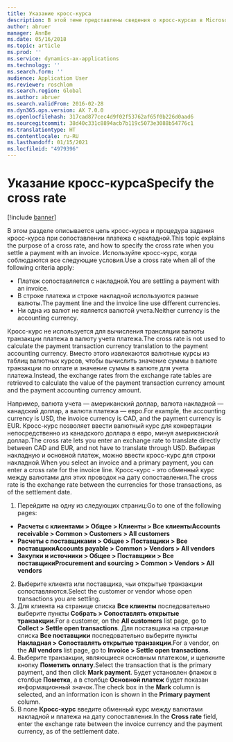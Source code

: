 ```yaml
---
title: Указание кросс-курса
description: В этой теме представлены сведения о кросс-курсах в Microsoft Dynamics 365 Finance.
author: abruer
manager: AnnBe
ms.date: 05/16/2018
ms.topic: article
ms.prod: ''
ms.service: dynamics-ax-applications
ms.technology: ''
ms.search.form: ''
audience: Application User
ms.reviewer: roschlom
ms.search.region: Global
ms.author: abruer
ms.search.validFrom: 2016-02-28
ms.dyn365.ops.version: AX 7.0.0
ms.openlocfilehash: 317cad877cec4d9f02f53762af65f0b226d0aad6
ms.sourcegitcommit: 38d40c331c8894acb7b119c5073e3088b54776c1
ms.translationtype: HT
ms.contentlocale: ru-RU
ms.lasthandoff: 01/15/2021
ms.locfileid: "4979396"
---
```

# <a name="specify-the-cross-rate"></a><span data-ttu-id="7bae5-103">Указание кросс-курса</span><span class="sxs-lookup"><span data-stu-id="7bae5-103">Specify the cross rate</span></span>

[!include [banner](../includes/banner.md)]

<span data-ttu-id="7bae5-104">В этом разделе описывается цель кросс-курса и процедура задания кросс-курса при сопоставлении платежа с накладной.</span><span class="sxs-lookup"><span data-stu-id="7bae5-104">This topic explains the purpose of a cross rate, and how to specify the cross rate when you settle a payment with an invoice.</span></span> <span data-ttu-id="7bae5-105">Используйте кросс-курс, когда соблюдаются все следующие условия.</span><span class="sxs-lookup"><span data-stu-id="7bae5-105">Use a cross rate when all of the following criteria apply:</span></span> 
-   <span data-ttu-id="7bae5-106">Платеж сопоставляется с накладной.</span><span class="sxs-lookup"><span data-stu-id="7bae5-106">You are settling a payment with an invoice.</span></span> 
-   <span data-ttu-id="7bae5-107">В строке платежа и строке накладной используются разные валюты.</span><span class="sxs-lookup"><span data-stu-id="7bae5-107">The payment line and the invoice line use different currencies.</span></span> 
-   <span data-ttu-id="7bae5-108">Ни одна из валют не является валютой учета.</span><span class="sxs-lookup"><span data-stu-id="7bae5-108">Neither currency is the accounting currency.</span></span> 

<span data-ttu-id="7bae5-109">Кросс-курс не используется для вычисления трансляции валюты транзакции платежа в валюту учета платежа.</span><span class="sxs-lookup"><span data-stu-id="7bae5-109">The cross rate is not used to calculate the payment transaction currency translation to the payment accounting currency.</span></span> <span data-ttu-id="7bae5-110">Вместо этого извлекаются валютные курсы из таблиц валютных курсов, чтобы вычислить значение суммы в валюте транзакции по оплате и значение суммы в валюте для учета платежа.</span><span class="sxs-lookup"><span data-stu-id="7bae5-110">Instead, the exchange rates from the exchange rate tables are retrieved to calculate the value of the payment transaction currency amount and the payment accounting currency amount.</span></span> 

<span data-ttu-id="7bae5-111">Например, валюта учета — американский доллар, валюта накладной — канадский доллар, а валюта платежа — евро.</span><span class="sxs-lookup"><span data-stu-id="7bae5-111">For example, the accounting currency is USD, the invoice currency is CAD, and the payment currency is EUR.</span></span> <span data-ttu-id="7bae5-112">Кросс-курс позволяет ввести валютный курс для конвертации непосредственно из канадского доллара в евро, минуя американский доллар.</span><span class="sxs-lookup"><span data-stu-id="7bae5-112">The cross rate lets you enter an exchange rate to translate directly between CAD and EUR, and not have to translate through USD.</span></span> <span data-ttu-id="7bae5-113">Выбирая накладную и основной платеж, можно ввести кросс-курс для строки накладной.</span><span class="sxs-lookup"><span data-stu-id="7bae5-113">When you select an invoice and a primary payment, you can enter a cross rate for the invoice line.</span></span> <span data-ttu-id="7bae5-114">Кросс-курс - это обменный курс между валютами для этих проводок на дату сопоставления.</span><span class="sxs-lookup"><span data-stu-id="7bae5-114">The cross rate is the exchange rate between the currencies for those transactions, as of the settlement date.</span></span>

1.  <span data-ttu-id="7bae5-115">Перейдите на одну из следующих страниц:</span><span class="sxs-lookup"><span data-stu-id="7bae5-115">Go to one of the following pages:</span></span>
- <span data-ttu-id="7bae5-116">**Расчеты с клиентами > Общее > Клиенты > Все клиенты**</span><span class="sxs-lookup"><span data-stu-id="7bae5-116">**Accounts receivable > Common > Customers > All customers**</span></span> 
- <span data-ttu-id="7bae5-117">**Расчеты с поставщиками > Общее > Поставщики > Все поставщики**</span><span class="sxs-lookup"><span data-stu-id="7bae5-117">**Accounts payable > Common > Vendors > All vendors**</span></span> 
- <span data-ttu-id="7bae5-118">**Закупки и источники > Общее > Поставщики > Все поставщики**</span><span class="sxs-lookup"><span data-stu-id="7bae5-118">**Procurement and sourcing > Common > Vendors > All vendors**</span></span>
2.  <span data-ttu-id="7bae5-119">Выберите клиента или поставщика, чьи открытые транзакции сопоставляются.</span><span class="sxs-lookup"><span data-stu-id="7bae5-119">Select the customer or vendor whose open transactions you are settling.</span></span> 
3.  <span data-ttu-id="7bae5-120">Для клиента на странице списка **Все клиенты** последовательно выберите пункты **Собрать > Сопоставлять открытые транзакции**.</span><span class="sxs-lookup"><span data-stu-id="7bae5-120">For a customer, on the **All customers** list page, go to **Collect > Settle open transactions**.</span></span> <span data-ttu-id="7bae5-121">Для поставщика на странице списка **Все поставщики** последовательно выберите пункты **Накладная > Сопоставлять открытые транзакции**.</span><span class="sxs-lookup"><span data-stu-id="7bae5-121">For a vendor, on the **All vendors** list page, go to **Invoice > Settle open transactions**.</span></span> 
4.  <span data-ttu-id="7bae5-122">Выберите транзакции, являющиеся основным платежом, и щелкните кнопку **Пометить оплату**.</span><span class="sxs-lookup"><span data-stu-id="7bae5-122">Select the transaction that is the primary payment, and then click **Mark payment**.</span></span> <span data-ttu-id="7bae5-123">Будет установлен флажок в столбце **Пометка**, а в столбце **Основной платеж** будет показан информационный значок.</span><span class="sxs-lookup"><span data-stu-id="7bae5-123">The check box in the **Mark** column is selected, and an information icon is shown in the **Primary payment** column.</span></span> 
5.  <span data-ttu-id="7bae5-124">В поле **Кросс-курс** введите обменный курс между валютами накладной и платежа на дату сопоставления.</span><span class="sxs-lookup"><span data-stu-id="7bae5-124">In the **Cross rate** field, enter the exchange rate between the invoice currency and the payment currency, as of the settlement date.</span></span> 
